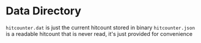 # Data Directory

`hitcounter.dat` is just the current hitcount stored in binary
`hitcounter.json` is a readable hitcount that is never read, it's just provided for convenience
